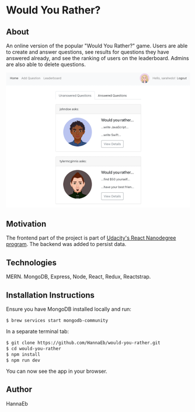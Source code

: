 # Would You Rather?

## About

An online version of the popular "Would You Rather?" game. Users are able to create and answer questions, see results for questions they have answered already, and see the ranking of users on the leaderboard. Admins are also able to delete questions.

![](client/public/screenshot.png)

## Motivation

The frontend part of the project is part of [Udacity's React Nanodegree program](https://www.udacity.com/course/react-nanodegree--nd019). The backend was added to persist data.

## Technologies

MERN. MongoDB, Express, Node, React, Redux, Reactstrap.

## Installation Instructions

Ensure you have MongoDB installed locally and run:

```
$ brew services start mongodb-community
```

In a separate terminal tab:

```
$ git clone https://github.com/HannaEb/would-you-rather.git
$ cd would-you-rather
$ npm install
$ npm run dev
```

You can now see the app in your browser.

## Author

HannaEb
